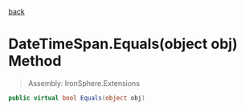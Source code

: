 ﻿

[back](/IronSphere.Extensions/types/DateTimeSpan)

# DateTimeSpan.Equals(object obj) Method

> Assembly: IronSphere.Extensions

```csharp
public virtual bool Equals(object obj)
```



 
